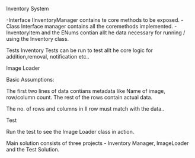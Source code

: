 Inventory System

-Interface IInventoryManager contains te core methods to be exposed.
-Class Interface manager contains all the coremethods implemented.
-InventoryItem and the ENums contian allt he data necessary for running / using the Inventory class.

Tests
Inventory Tests can be run to test allt he core logic for addition,removal, notification etc..

Image Loader


Basic Assumptions:

The first two lines of data contians metadata like Name of image, row/column count.
The rest of the rows contain actual data. 

The no. of rows and columns in II row must match with the data..

Test

Run the test to see the Image Loader class in action.

Main solution consists of three projects - Inventory Manager, ImageLoader and the Test Solution.
